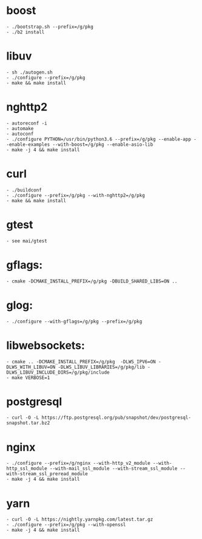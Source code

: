# boost
	- ./bootstrap.sh --prefix=/g/pkg
	- ./b2 install

# libuv
	- sh ./autogen.sh
	- ./configure --prefix=/g/pkg
	- make && make install

# nghttp2
	- autoreconf -i
	- automake
	- autoconf
	- ./configure PYTHON=/usr/bin/python3.6 --prefix=/g/pkg --enable-app --enable-examples --with-boost=/g/pkg --enable-asio-lib
	- make -j 4 && make install

# curl
	- ./buildconf
	- ./configure --prefix=/g/pkg --with-nghttp2=/g/pkg
	- make && make install

# gtest
	- see mai/gtest

# gflags:
	- cmake -DCMAKE_INSTALL_PREFIX=/g/pkg -DBUILD_SHARED_LIBS=ON ..

# glog:
	- ./configure --with-gflags=/g/pkg --prefix=/g/pkg

# libwebsockets:
	- cmake .. -DCMAKE_INSTALL_PREFIX=/g/pkg  -DLWS_IPV6=ON -DLWS_WITH_LIBUV=ON -DLWS_LIBUV_LIBRARIES=/g/pkg/lib -DLWS_LIBUV_INCLUDE_DIRS=/g/pkg/include
	- make VERBOSE=1

# postgresql
	- curl -O -L https://ftp.postgresql.org/pub/snapshot/dev/postgresql-snapshot.tar.bz2

# nginx
	- ./configure --prefix=/g/nginx --with-http_v2_module --with-http_ssl_module --with-mail_ssl_module --with-stream_ssl_module --with-stream_ssl_preread_module
	- make -j 4 && make install

# yarn
	- curl -O -L https://nightly.yarnpkg.com/latest.tar.gz
	- ./configure --prefix=/g/pkg --with-openssl
	- make -j 4 && make install

